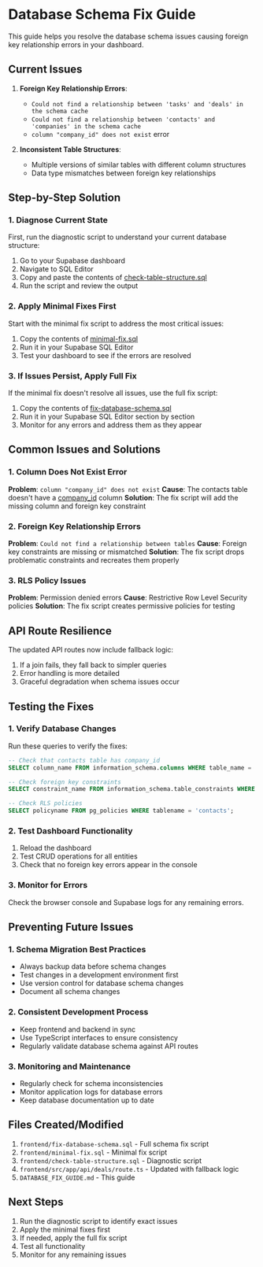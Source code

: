 # Database Schema Fix Guide

This guide helps you resolve the database schema issues causing foreign key relationship errors in your dashboard.

## Current Issues

1. **Foreign Key Relationship Errors**:
   - `Could not find a relationship between 'tasks' and 'deals' in the schema cache`
   - `Could not find a relationship between 'contacts' and 'companies' in the schema cache`
   - `column "company_id" does not exist` error

2. **Inconsistent Table Structures**:
   - Multiple versions of similar tables with different column structures
   - Data type mismatches between foreign key relationships

## Step-by-Step Solution

### 1. Diagnose Current State

First, run the diagnostic script to understand your current database structure:

1. Go to your Supabase dashboard
2. Navigate to SQL Editor
3. Copy and paste the contents of [check-table-structure.sql](file:///c:/Users/sathi/OneDrive/Desktop/NextGen_AI/Travels/frontend/check-table-structure.sql)
4. Run the script and review the output

### 2. Apply Minimal Fixes First

Start with the minimal fix script to address the most critical issues:

1. Copy the contents of [minimal-fix.sql](file:///c:/Users/sathi/OneDrive/Desktop/NextGen_AI/Travels/frontend/minimal-fix.sql)
2. Run it in your Supabase SQL Editor
3. Test your dashboard to see if the errors are resolved

### 3. If Issues Persist, Apply Full Fix

If the minimal fix doesn't resolve all issues, use the full fix script:

1. Copy the contents of [fix-database-schema.sql](file:///c:/Users/sathi/OneDrive/Desktop/NextGen_AI/Travels/frontend/fix-database-schema.sql)
2. Run it in your Supabase SQL Editor section by section
3. Monitor for any errors and address them as they appear

## Common Issues and Solutions

### 1. Column Does Not Exist Error

**Problem**: `column "company_id" does not exist`
**Cause**: The contacts table doesn't have a [company_id](file://c:\Users\sathi\OneDrive\Desktop\NextGen_AI\Travels\frontend\src\lib\stores\types.ts#L175-L175) column
**Solution**: The fix script will add the missing column and foreign key constraint

### 2. Foreign Key Relationship Errors

**Problem**: `Could not find a relationship between tables`
**Cause**: Foreign key constraints are missing or mismatched
**Solution**: The fix script drops problematic constraints and recreates them properly

### 3. RLS Policy Issues

**Problem**: Permission denied errors
**Cause**: Restrictive Row Level Security policies
**Solution**: The fix script creates permissive policies for testing

## API Route Resilience

The updated API routes now include fallback logic:

1. If a join fails, they fall back to simpler queries
2. Error handling is more detailed
3. Graceful degradation when schema issues occur

## Testing the Fixes

### 1. Verify Database Changes

Run these queries to verify the fixes:

```sql
-- Check that contacts table has company_id
SELECT column_name FROM information_schema.columns WHERE table_name = 'contacts' AND column_name = 'company_id';

-- Check foreign key constraints
SELECT constraint_name FROM information_schema.table_constraints WHERE table_name = 'contacts' AND constraint_type = 'FOREIGN KEY';

-- Check RLS policies
SELECT policyname FROM pg_policies WHERE tablename = 'contacts';
```

### 2. Test Dashboard Functionality

1. Reload the dashboard
2. Test CRUD operations for all entities
3. Check that no foreign key errors appear in the console

### 3. Monitor for Errors

Check the browser console and Supabase logs for any remaining errors.

## Preventing Future Issues

### 1. Schema Migration Best Practices

- Always backup data before schema changes
- Test changes in a development environment first
- Use version control for database schema changes
- Document all schema changes

### 2. Consistent Development Process

- Keep frontend and backend in sync
- Use TypeScript interfaces to ensure consistency
- Regularly validate database schema against API routes

### 3. Monitoring and Maintenance

- Regularly check for schema inconsistencies
- Monitor application logs for database errors
- Keep database documentation up to date

## Files Created/Modified

1. `frontend/fix-database-schema.sql` - Full schema fix script
2. `frontend/minimal-fix.sql` - Minimal fix script
3. `frontend/check-table-structure.sql` - Diagnostic script
4. `frontend/src/app/api/deals/route.ts` - Updated with fallback logic
5. `DATABASE_FIX_GUIDE.md` - This guide

## Next Steps

1. Run the diagnostic script to identify exact issues
2. Apply the minimal fixes first
3. If needed, apply the full fix script
4. Test all functionality
5. Monitor for any remaining issues